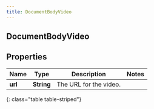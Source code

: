 ```yaml
---
title: DocumentBodyVideo
---
```

## DocumentBodyVideo


## Properties

| Name | Type | Description | Notes |
| ------------ | ------------- | ------------- | ------------- |
| **url** | <!----><!---->**String**<!----> | The URL for the video. |  |
{: class="table table-striped"}



